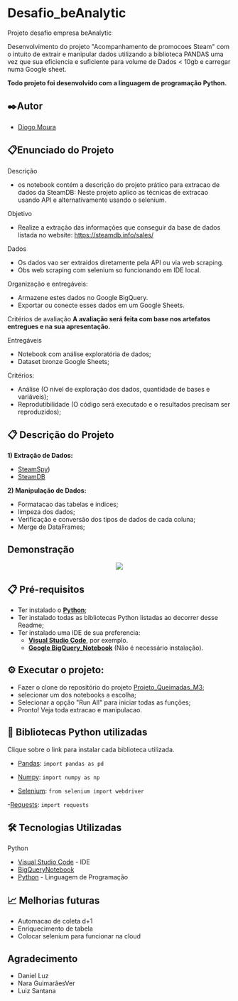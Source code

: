 # Desafio_beAnalytic
Projeto desafio empresa beAnalytic

Desenvolvimento do projeto "Acompanhamento de promocoes Steam" com o intuito de extrair e manipular dados utilizando a biblioteca PANDAS uma vez que sua eficiencia e suficiente para volume de Dados < 10gb e carregar numa Google sheet.

**Todo projeto foi desenvolvido com a linguagem de programação Python.**

## ✒️Autor
- [Diogo Moura](https://github.com/HyogoMoura)

## 📋Enunciado do Projeto

Descrição
-  os notebook contém a descrição do projeto prático para extracao de dados da SteamDB: Neste projeto aplico as técnicas de extracao usando API e alternativamente usando o selenium.

Objetivo
- Realize a extração das informações que conseguir da base de dados listada no website: https://steamdb.info/sales/

Dados
- Os dados vao ser extraidos diretamente pela API ou via web scraping.
- Obs web scraping com selenium so funcionando em IDE local.

Organização e entregáveis:
- Armazene estes dados no Google BigQuery.
- Exportar ou conecte esses dados em um Google Sheets.

Critérios de avaliação
**A avaliação será feita com base nos artefatos entregues e na sua apresentação.**

Entregáveis
- Notebook com análise exploratória de dados;
- Dataset bronze Google Sheets;

Critérios:
- Análise (O nível de exploração dos dados, quantidade de bases e variáveis);
- Reprodutibilidade (O código será executado e o resultados precisam ser reproduzidos);

## 📋 Descrição do Projeto

**1) Extração de Dados:**
- [SteamSpy](https://steamspy.com/api.php))
- [SteamDB](https://steamdb.info/sales/)

**2) Manipulação de Dados:** 
- Formatacao das tabelas e indices;
- limpeza dos dados;
- Verificação e conversão dos tipos de dados de cada coluna;
- Merge de DataFrames;

## Demonstração
<p align="center">
  <img src="./_captures/Demonstracao.gif">
</p>

## 📋  Pré-requisitos
- Ter instalado o **[Python](https://www.python.org/)**;
- Ter instalado todas as bibliotecas Python listadas ao decorrer desse Readme;
- Ter instalado uma IDE de sua preferencia:
    - **[Visual Studio Code](https://code.visualstudio.com/)**, por exemplo.
    - **[Google BigQuery_Notebook](https://colab.research.google.com/notebook)** (Não é necessário instalação).

## ⚙️ Executar o projeto:
- Fazer o clone do repositório do projeto [Projeto_Queimadas_M3](https://github.com/HyogoMoura/Desafio_beAnalytic);
- selecionar um dos notebooks a escolha;
- Selecionar a opção "Run All" para iniciar todas as funções;
- Pronto! Veja toda extracao e manipulacao.

## 🧾 Bibliotecas Python utilizadas
Clique sobre o link para instalar cada biblioteca utilizada.

- [Pandas](https://pypi.org/project/pandas/):
`import pandas as pd`

- [Numpy](https://numpy.org/):
`import numpy as np`

- [Selenium](https://www.selenium.dev/documentation/webdriver/):
`from selenium import webdriver`

-[Requests](https://pypi.org/project/requests/):
`import requests`

## 🛠️ Tecnologias Utilizadas
Python

* [Visual Studio Code](https://code.visualstudio.com/) - IDE
* [BigQueryNotebook](https://cloud.google.com/bigquery/docs/create-notebooks?hl=pt-br)
* [Python](https://www.python.org/) - Linguagem de Programação

## 📈 Melhorias futuras

- Automacao de coleta d+1
- Enriquecimento de tabela
- Colocar selenium para funcionar na cloud

## Agradecimento
- Daniel Luz
- Nara GuimarãesVer
- Luiz Santana

